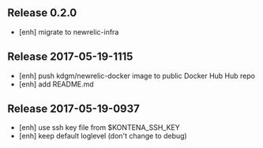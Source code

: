 ## Release 0.2.0
- [enh] migrate to newrelic-infra

## Release 2017-05-19-1115
- [enh] push kdgm/newrelic-docker image to public Docker Hub Hub repo
- [enh] add README.md

## Release 2017-05-19-0937
- [enh] use ssh key file from $KONTENA_SSH_KEY
- [enh] keep default loglevel (don't change to debug)
